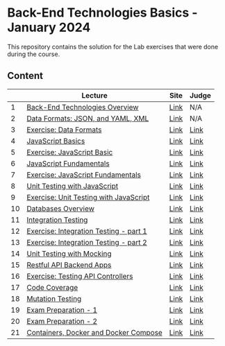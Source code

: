 # Back-End Technologies Basics - January 2024

This repository contains the solution for the Lab exercises that were done during the course.

## Content

|   | Lecture                   | Site | Judge |
|---|---------------------------|------|-------|
| 1  | [Back-End Technologies Overview](./solutions/01-backend-tech-overview/) | [Link](https://softuni.bg/trainings/4398/back-end-technologies-basics-january-2024#lesson-65533) | N/A |
| 2  | [Data Formats: JSON, and YAML, XML](./solutions/02-json-yaml-xml/) | [Link](https://softuni.bg/trainings/4398/back-end-technologies-basics-january-2024#lesson-65534) | N/A |
| 3  | [Exercise: Data Formats](./solutions/03-data-formats-exercise/) | [Link](https://softuni.bg/trainings/4398/back-end-technologies-basics-january-2024#lesson-65535) | [Link](https://judge.softuni.org/Contests/4611/Data-Formats-Exercise-JSON-YAML-XML) |
| 4  | [JavaScript Basics](./solutions/04-javascript-basics/) | [Link](https://softuni.bg/trainings/4398/back-end-technologies-basics-january-2024#lesson-65536) | [Link](https://judge.softuni.org/Contests/4622/JS-Basics-Lab) |
| 5  | [Exercise: JavaScript Basic](./solutions/05-javascript-basics-exercise/) | [Link](https://softuni.bg/trainings/4398/back-end-technologies-basics-january-2024#lesson-65537) | [Link](https://judge.softuni.org/Contests/4628/JS-Basics-Exercises) |
| 6  | [JavaScript Fundamentals](./solutions/06-javascript-fundamentals/) | [Link](https://softuni.bg/trainings/4398/back-end-technologies-basics-january-2024#lesson-65538) | [Link](https://judge.softuni.org/Contests/4640/JS-Fundamentals-Lab) |
| 7  | [Exercise: JavaScript Fundamentals](./solutions/07-javascript-fundamentals-exercise/) | [Link](https://softuni.bg/trainings/4398/back-end-technologies-basics-january-2024#lesson-65539) | [Link](https://judge.softuni.org/Contests/4641/JS-Fundamentals-Exercises) |
| 8  | [Unit Testing with JavaScript](./solutions/08-unit-testing-with-javascript/) | [Link](https://softuni.bg/trainings/4398/back-end-technologies-basics-january-2024#lesson-65540) | [Link](https://judge.softuni.org/Contests/4678/Unit-Testing-with-JS-Lab) |
| 9  | [Exercise: Unit Testing with JavaScript](./solutions/09-unit-testing-with-javascript-exercise/) | [Link](https://softuni.bg/trainings/4398/back-end-technologies-basics-january-2024#lesson-65541) | [Link](https://judge.softuni.org/Contests/4679/Unit-Testing-with-JS-Exercise) |
| 10 | [Databases Overview](./solutions/10-databases-overview/) | [Link](https://softuni.bg/trainings/4398/back-end-technologies-basics-january-2024#lesson-65542) | [Link](TODO) |
| 11 | [Integration Testing](./solutions/11-integration-testing/) | [Link](https://softuni.bg/trainings/4398/back-end-technologies-basics-january-2024#lesson-65543) | [Link](TODO) |
| 12 | [Exercise: Integration Testing - part 1](./solutions/12-integration-testing-excercise-1/) | [Link](https://softuni.bg/trainings/4398/back-end-technologies-basics-january-2024#lesson-65544) | [Link](TODO) |
| 13 | [Exercise: Integration Testing - part 2](./solutions/13-integration-testing-excercise-2/) | [Link](https://softuni.bg/trainings/4398/back-end-technologies-basics-january-2024#lesson-65545) | [Link](TODO) |
| 14 | [Unit Testing with Mocking](./solutions/14-unit-testing-with-mocking/) | [Link](https://softuni.bg/trainings/4398/back-end-technologies-basics-january-2024#lesson-65546) | [Link](TODO) |
| 15 | [Restful API Backend Apps](./solutions/15-restufl-apis/) | [Link](https://softuni.bg/trainings/4398/back-end-technologies-basics-january-2024#lesson-65547) | [Link](TODO) |
| 16 | [Exercise: Testing API Controllers](./solutions/16-testing-api-controllers-exercise/) | [Link](https://softuni.bg/trainings/4398/back-end-technologies-basics-january-2024#lesson-65548) | [Link](TODO) |
| 17 | [Code Coverage](./solutions/17-code-coverage/) | [Link](https://softuni.bg/trainings/4398/back-end-technologies-basics-january-2024#lesson-65549) | [Link](TODO) |
| 18 | [Mutation Testing](./solutions/18-mutation-testing/) | [Link](https://softuni.bg/trainings/4398/back-end-technologies-basics-january-2024#lesson-65550) | [Link](TODO) |
| 19 | [Exam Preparation - 1](./solutions/19-exam-preparation-1/) | [Link](https://softuni.bg/trainings/4398/back-end-technologies-basics-january-2024#lesson-65551) | [Link](TODO) |
| 20 | [Exam Preparation - 2](./solutions/20-exam-preparation-2/) | [Link](https://softuni.bg/trainings/4398/back-end-technologies-basics-january-2024#lesson-65552) | [Link](TODO) |
| 21 | [Containers, Docker and Docker Compose](./solutions/21-containers-docker-docker-compose/) | [Link](https://softuni.bg/trainings/4398/back-end-technologies-basics-january-2024#lesson-67006) | [Link](TODO) |
